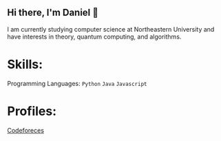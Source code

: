 ## Hi there, I'm Daniel 👋

I am currently studying computer science at Northeastern University and have interests in theory, quantum computing, and algorithms.

# Skills:

Programming Languages: `Python` `Java` `Javascript`

# Profiles:

[Codeforeces](https://codeforces.com/profile/danielsuit)

<!--
**danielsuit/danielsuit** is a ✨ _special_ ✨ repository because its `README.md` (this file) appears on your GitHub profile.

Here are some ideas to get you started:

- 🔭 I’m currently working on ...
- 🌱 I’m currently learning ...
- 👯 I’m looking to collaborate on ...
- 🤔 I’m looking for help with ...
- 💬 Ask me about ...
- 📫 How to reach me: ...
- 😄 Pronouns: ...
- ⚡ Fun fact: ...
-->
